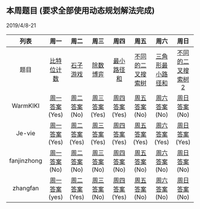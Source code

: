## 本周题目 (要求全部使用动态规划解法完成)
2019/4/8-21     

|列表|周一	    |周二	    |周三	    |周四	    |周五	    |周六	    |周日	    |
|:-:  |:-:        |:-:         |:-:         |:-:          |:-:         |:-:     |:-:         |
|题目 | [比特位计数](https://leetcode-cn.com/problems/counting-bits)    |[石子游戏](https://leetcode-cn.com/problems/stone-game)       |[除数博弈](https://leetcode-cn.com/problems/divisor-game)       |[最小路径和](https://leetcode-cn.com/problems/minimum-path-sum)       |[不同的二叉搜索树](https://leetcode-cn.com/problems/unique-binary-search-trees)       |[三角形最小路径和](https://leetcode-cn.com/problems/triangle)       |[不同的二叉搜索树2](https://leetcode-cn.com/problems/unique-binary-search-trees-ii)|
|WarmKIKI|  [周一答案](https://leetcode-cn.com/submissions/detail/19516251/)(Yes)    |[周二答案]()(No)   |[周三答案](https://leetcode-cn.com/submissions/detail/19517112/)(Yes)|    [周四答案](https://leetcode-cn.com/submissions/detail/19517347/)(Yes)    |[周五答案]()(No)   |[周六答案]()(No)   |[周日答案]()(No)|
|Je-vie|  [周一答案](https://leetcode-cn.com/submissions/detail/19239952/)(Yes)    |[周二答案](https://leetcode-cn.com/submissions/detail/19305665/)(Yes)   |[周三答案](https://leetcode-cn.com/submissions/detail/19368749/)(Yes)|    [周四答案](https://leetcode-cn.com/submissions/detail/19374659/)(Yes)    |[周五答案](https://leetcode-cn.com/submissions/detail/19461329/)(Yes)   |[周六答案](https://leetcode-cn.com/submissions/detail/19772846/)(Yes)   |[周日答案](https://leetcode-cn.com/submissions/detail/19803066/)(Yes)|
|fanjinzhong|  [周一答案]()(No)    |[周二答案]()(No)   |[周三答案]()(No)|    [周四答案]()(No)    |[周五答案]()(No)   |[周六答案]()(No)   |[周日答案]()(No)|
|zhangfan|  [周一答案](https://leetcode-cn.com/submissions/detail/19172335/)(yes)    |[周二答案](https://leetcode-cn.com/problems/stone-game/submissions/)(Yes)   |[周三答案]()(No)|    [周四答案](https://leetcode-cn.com/problems/minimum-path-sum/submissions/)(Yes)    |[周五答案]()(No)   |[周六答案]()(No)   |[周日答案]()(No)|
